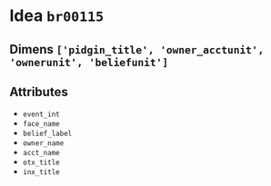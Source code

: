 # Idea `br00115`

## Dimens `['pidgin_title', 'owner_acctunit', 'ownerunit', 'beliefunit']`

## Attributes
- `event_int`
- `face_name`
- `belief_label`
- `owner_name`
- `acct_name`
- `otx_title`
- `inx_title`
